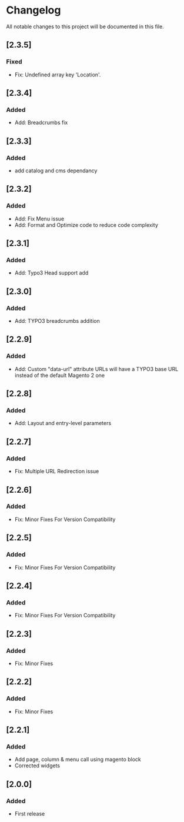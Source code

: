 # Changelog
All notable changes to this project will be documented in this file.

## [2.3.5]
### Fixed
- Fix: Undefined array key 'Location'.

## [2.3.4]
### Added
- Add: Breadcrumbs fix

## [2.3.3]
### Added
- add catalog and cms dependancy

## [2.3.2]
### Added
- Add: Fix Menu issue
- Add: Format and Optimize code to reduce code complexity

## [2.3.1]
### Added
- Add: Typo3 Head support add

## [2.3.0]
### Added
- Add: TYPO3 breadcrumbs addition

## [2.2.9]
### Added
- Add: Custom "data-url" attribute URLs will have a TYPO3 base URL instead of the default Magento 2 one 

## [2.2.8]
### Added
- Add: Layout and entry-level parameters

## [2.2.7]
### Added
- Fix: Multiple URL Redirection issue

## [2.2.6]
### Added
- Fix: Minor Fixes For Version Compatibility

## [2.2.5]
### Added
- Fix: Minor Fixes For Version Compatibility

## [2.2.4]
### Added
- Fix: Minor Fixes For Version Compatibility

## [2.2.3]
### Added
- Fix: Minor Fixes

## [2.2.2]
### Added
- Fix: Minor Fixes

## [2.2.1]
### Added
- Add page, column & menu call using magento block
- Corrected widgets

## [2.0.0]
### Added
- First release